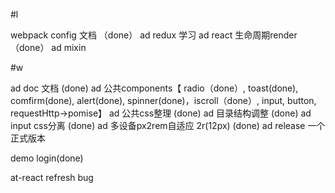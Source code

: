 #l

webpack config 文档 （done）
ad redux 学习 
ad react 生命周期render （done）
ad mixin


#w

ad doc 文档 (done)
ad 公共components【 radio（done）, toast(done), comfirm(done), alert(done), spinner(done)，iscroll（done）, input, button, requestHttp->pomise】
ad 公共css整理 (done)
ad 目录结构调整 (done)
ad input css分离 (done)
ad 多设备px2rem自适应 2r(12px) (done)
ad release 一个正式版本

demo login(done)

at-react refresh bug